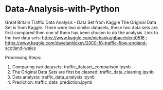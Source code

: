 # Data-Analysis-with-Python
Great Britain Traffic Data Analysis - Data Set from Kaggle
The Original Data Set is from Kaggle. There were two similar datasets, these two data sets are first compared then one of them has been chosen to do the analysis.
Link to the two data sets: 
https://www.kaggle.com/nichaoku/gbaccident0516 ; 
https://www.kaggle.com/daveianhickey/2000-16-traffic-flow-england-scotland-wales

Processing Steps:
1. Comparing two datasets: traffic_dataset_comparison.ipynb
2. The Original Data Sets are first be cleaned: traffic_data_cleaning.ipynb
3. Data analysis: traffic_data_analysis.ipynb
4. Prediction: traffic_data_prediction.ipynb
